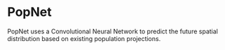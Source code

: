 # PopNet
PopNet uses a Convolutional Neural Network to predict the future spatial distribution based on existing population projections.
